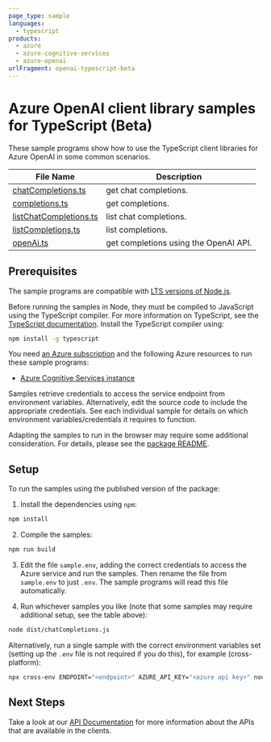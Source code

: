 ```yaml
---
page_type: sample
languages:
  - typescript
products:
  - azure
  - azure-cognitive-services
  - azure-openai
urlFragment: openai-typescript-beta
---
```


# Azure OpenAI client library samples for TypeScript (Beta)

These sample programs show how to use the TypeScript client libraries for Azure OpenAI in some common scenarios.

| **File Name**                                 | **Description**                       |
| --------------------------------------------- | ------------------------------------- |
| [chatCompletions.ts][chatcompletions]         | get chat completions.                 |
| [completions.ts][completions]                 | get completions.                      |
| [listChatCompletions.ts][listchatcompletions] | list chat completions.                |
| [listCompletions.ts][listcompletions]         | list completions.                     |
| [openAi.ts][openai]                           | get completions using the OpenAI API. |

## Prerequisites

The sample programs are compatible with [LTS versions of Node.js](https://github.com/nodejs/release#release-schedule).

Before running the samples in Node, they must be compiled to JavaScript using the TypeScript compiler. For more information on TypeScript, see the [TypeScript documentation][typescript]. Install the TypeScript compiler using:

```bash
npm install -g typescript
```

You need [an Azure subscription][freesub] and the following Azure resources to run these sample programs:

- [Azure Cognitive Services instance][createinstance_azurecognitiveservicesinstance]

Samples retrieve credentials to access the service endpoint from environment variables. Alternatively, edit the source code to include the appropriate credentials. See each individual sample for details on which environment variables/credentials it requires to function.

Adapting the samples to run in the browser may require some additional consideration. For details, please see the [package README][package].

## Setup

To run the samples using the published version of the package:

1. Install the dependencies using `npm`:

```bash
npm install
```

2. Compile the samples:

```bash
npm run build
```

3. Edit the file `sample.env`, adding the correct credentials to access the Azure service and run the samples. Then rename the file from `sample.env` to just `.env`. The sample programs will read this file automatically.

4. Run whichever samples you like (note that some samples may require additional setup, see the table above):

```bash
node dist/chatCompletions.js
```

Alternatively, run a single sample with the correct environment variables set (setting up the `.env` file is not required if you do this), for example (cross-platform):

```bash
npx cross-env ENDPOINT="<endpoint>" AZURE_API_KEY="<azure api key>" node dist/chatCompletions.js
```

## Next Steps

Take a look at our [API Documentation][apiref] for more information about the APIs that are available in the clients.

[chatcompletions]: https://github.com/Azure/azure-sdk-for-js/blob/main/sdk/openai/openai/samples/v1-beta/typescript/src/chatCompletions.ts
[completions]: https://github.com/Azure/azure-sdk-for-js/blob/main/sdk/openai/openai/samples/v1-beta/typescript/src/completions.ts
[listchatcompletions]: https://github.com/Azure/azure-sdk-for-js/blob/main/sdk/openai/openai/samples/v1-beta/typescript/src/listChatCompletions.ts
[listcompletions]: https://github.com/Azure/azure-sdk-for-js/blob/main/sdk/openai/openai/samples/v1-beta/typescript/src/listCompletions.ts
[openai]: https://github.com/Azure/azure-sdk-for-js/blob/main/sdk/openai/openai/samples/v1-beta/typescript/src/openAi.ts
[apiref]: https://learn.microsoft.com/azure/cognitive-services/openai/
[freesub]: https://azure.microsoft.com/free/
[createinstance_azurecognitiveservicesinstance]: https://learn.microsoft.com/azure/cognitive-services/openai/how-to/create-resource
[package]: https://github.com/Azure/azure-sdk-for-js/tree/main/sdk/openai/openai/README.md
[typescript]: https://www.typescriptlang.org/docs/home.html
